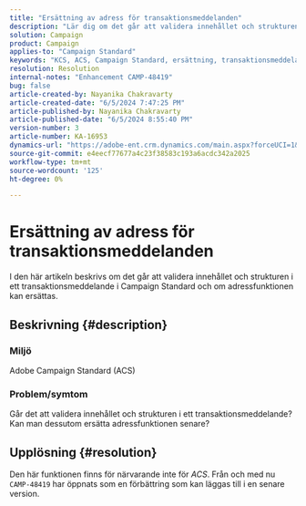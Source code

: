 ```yaml
---
title: "Ersättning av adress för transaktionsmeddelanden"
description: "Lär dig om det går att validera innehållet och strukturen i ett transaktionsmeddelande i Campaign Standard."
solution: Campaign
product: Campaign
applies-to: "Campaign Standard"
keywords: "KCS, ACS, Campaign Standard, ersättning, transaktionsmeddelande, ACS"
resolution: Resolution
internal-notes: "Enhancement CAMP-48419"
bug: false
article-created-by: Nayanika Chakravarty
article-created-date: "6/5/2024 7:47:25 PM"
article-published-by: Nayanika Chakravarty
article-published-date: "6/5/2024 8:55:40 PM"
version-number: 3
article-number: KA-16953
dynamics-url: "https://adobe-ent.crm.dynamics.com/main.aspx?forceUCI=1&pagetype=entityrecord&etn=knowledgearticle&id=239a1f6d-7423-ef11-840b-6045bd006b25"
source-git-commit: e4eecf77677a4c23f38583c193a6acdc342a2025
workflow-type: tm+mt
source-wordcount: '125'
ht-degree: 0%

---
```


# Ersättning av adress för transaktionsmeddelanden


I den här artikeln beskrivs om det går att validera innehållet och strukturen i ett transaktionsmeddelande i Campaign Standard och om adressfunktionen kan ersättas.

## Beskrivning {#description}


### <b>Miljö</b>

Adobe Campaign Standard (ACS)

### <b>Problem/symtom</b>

Går det att validera innehållet och strukturen i ett transaktionsmeddelande? Kan man dessutom ersätta adressfunktionen senare?


## Upplösning {#resolution}


Den här funktionen finns för närvarande inte för *ACS*. Från och med nu `CAMP-48419` har öppnats som en förbättring som kan läggas till i en senare version.
